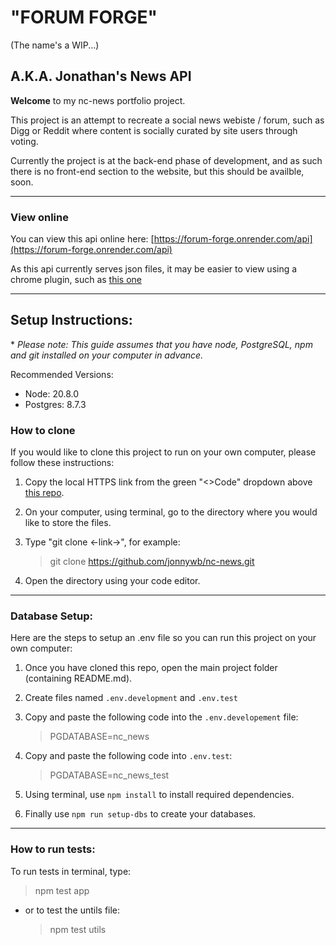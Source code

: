 # "FORUM FORGE"

(The name's a WIP...)

## A.K.A. Jonathan's News API

**Welcome** to my nc-news portfolio project.

This project is an attempt to recreate a social news webiste / forum, such as Digg or Reddit where content is socially curated by site users through voting.

Currently the project is at the back-end phase of development, and as such there is no front-end section to the website, but this should be availble, soon.

---

### View online

You can view this api online here:
[https://forum-forge.onrender.com/api](https://forum-forge.onrender.com/api)

As this api currently serves json files, it may be easier to view using a chrome plugin, such as
[this one](https://chrome.google.com/webstore/detail/json-formatter/bcjindcccaagfpapjjmafapmmgkkhgoa?hl=en)

---

## Setup Instructions:

\* _Please note: This guide assumes that you have node, PostgreSQL, npm and git installed on your computer in advance._

Recommended Versions:

- Node: 20.8.0
- Postgres: 8.7.3

### How to clone

If you would like to clone this project to run on your own computer, please follow these instructions:

1. Copy the local HTTPS link from the green "<>Code" dropdown above [this repo](https://github.com/jonnywb/nc-news).

2. On your computer, using terminal, go to the directory where you would like to store the files.

3. Type "git clone <-link->", for example:

   > git clone https://github.com/jonnywb/nc-news.git

4. Open the directory using your code editor.

---

### Database Setup:

Here are the steps to setup an .env file so you can run this project on your own computer:

1. Once you have cloned this repo, open the main project folder (containing README.md).

2. Create files named `.env.development` and `.env.test`

3. Copy and paste the following code into the `.env.developement` file:

   > PGDATABASE=nc_news

4. Copy and paste the following code into `.env.test`:

   > PGDATABASE=nc_news_test

5. Using terminal, use `npm install` to install required dependencies.

6. Finally use `npm run setup-dbs` to create your databases.

---

### How to run tests:

To run tests in terminal, type:

> npm test app

- or to test the untils file:

  > npm test utils
